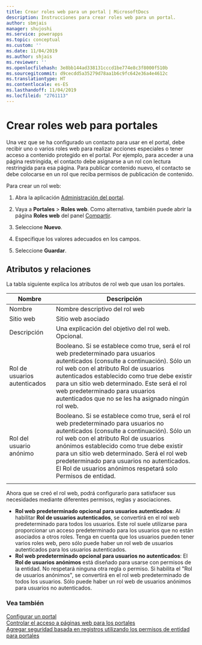 ```yaml
---
title: Crear roles web para un portal | MicrosoftDocs
description: Instrucciones para crear roles web para un portal.
author: sbmjais
manager: shujoshi
ms.service: powerapps
ms.topic: conceptual
ms.custom: ''
ms.date: 11/04/2019
ms.author: shjais
ms.reviewer: ''
ms.openlocfilehash: 3e8bb144ad338131cccd1be774e8c3f8000f510b
ms.sourcegitcommit: d9cecdd5a35279d78aa1b6c9fc642e36a4e4612c
ms.translationtype: HT
ms.contentlocale: es-ES
ms.lasthandoff: 11/04/2019
ms.locfileid: "2761113"
---
```

# <a name="create-web-roles-for-portals"></a>Crear roles web para portales

Una vez que se ha configurado un contacto para usar en el portal, debe recibir uno o varios roles web para realizar acciones especiales o tener acceso a contenido protegido en el portal. Por ejemplo, para acceder a una página restringida, el contacto debe asignarse a un rol con lectura restringida para esa página. Para publicar contenido nuevo, el contacto se debe colocarse en un rol que reciba permisos de publicación de contenido.

Para crear un rol web:

1. Abra la aplicación [Administración del portal](configure-portal.md).

2. Vaya a **Portales** > **Roles web**.
    Como alternativa, también puede abrir la página **Roles web** del panel [Compartir](../manage-existing-portals.md#share). 

3. Seleccione **Nuevo**.

4. Especifique los valores adecuados en los campos.

5. Seleccione **Guardar**.

## <a name="attributes-and-relationships"></a>Atributos y relaciones

La tabla siguiente explica los atributos de rol web que usan los portales.

| Nombre                     | Descripción                                                                                                                                                                                                                                     |
|--------------------------|-------------------------------------------------------------------------------------------------------------------------------------------------------------------------------------------------------------------------------------------------|
| Nombre                     | Nombre descriptivo del rol web                                                                                                                                                                                                            |
| Sitio web                  | Sitio web asociado                                                                                                                                                                                                                          |
| Descripción              | Una explicación del objetivo del rol web. Opcional.                                                                                                                                                                                             |
| Rol de usuarios autenticados | Booleano. Si se establece como true, será el rol web predeterminado para usuarios autenticados (consulte a continuación). Sólo un rol web con el atributo Rol de usuarios autenticados establecido como true debe existir para un sitio web determinado. Este será el rol web predeterminado para usuarios autenticados que no se les ha asignado ningún rol web. |
| Rol del usuario anónimo     | Booleano. Si se establece como true, será el rol web predeterminado para usuarios no autenticados (consulte a continuación). Sólo un rol web con el atributo Rol de usuarios anónimos establecido como true debe existir para un sitio web determinado. Será el rol web predeterminado para usuarios no autenticados. El Rol de usuarios anónimos respetará solo Permisos de entidad.| 
|| 

Ahora que se creó el rol web, podrá configurarlo para satisfacer sus necesidades mediante diferentes permisos, reglas y asociaciones.

- **Rol web predeterminado opcional para usuarios autenticados**: Al habilitar **Rol de usuarios autenticados**, se convertirá en el rol web predeterminado para todos los usuarios. Este rol suele utilizarse para proporcionar un acceso predeterminado para los usuarios que no están asociados a otros roles. Tenga en cuenta que los usuarios pueden tener varios roles web, pero sólo puede haber un rol web de usuarios autenticados para los usuarios autenticados.
- **Rol web predeterminado opcional para usuarios no autenticados**: El **Rol de usuarios anónimos** está diseñado para usarse con permisos de la entidad. No respetará ninguna otra regla o permiso. Si habilita el "Rol de usuarios anónimos", se convertirá en el rol web predeterminado de todos los usuarios. Sólo puede haber un rol web de usuarios anónimos para usuarios no autenticados.

### <a name="see-also"></a>Vea también

[Configurar un portal](configure-portal.md) <br>
[Controlar el acceso a páginas web para los portales](webpage-access-control.md)  
[Agregar seguridad basada en registros utilizando los permisos de entidad para portales](assign-entity-permissions.md) <br>
